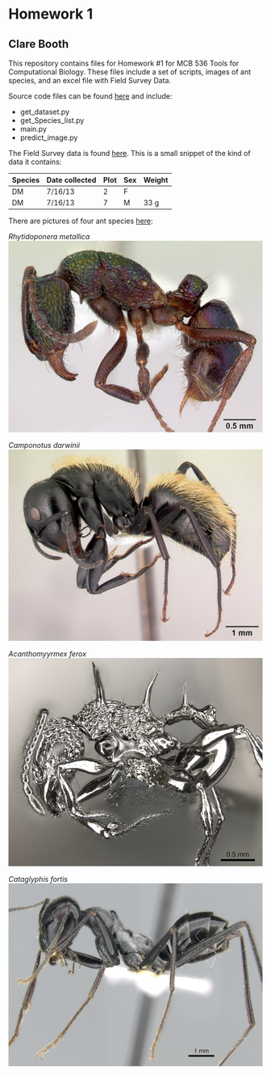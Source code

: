 # Homework 1
## Clare Booth

This repository contains files for Homework #1 for MCB 536 Tools for Computational Biology. These files include a set of scripts, images of ant species, and an excel file with Field Survey Data.

Source code files can be found [here](source_code) and include:
- get_dataset.py
- get_Species_list.py
- main.py
- predict_image.py

The Field Survey data is found [here](data/Survey_Data.xlsx). This is a small snippet of the kind of data it contains:

| Species | Date collected | Plot | Sex | Weight |
| ---- | ---- | ---- | ---- | ---- |
| DM | 7/16/13 | 2 | F | |
| DM | 7/16/13 | 7 | M | 33 g |


There are pictures of four ant species [here](images):

*Rhytidoponera metallica*
![Rhytidoponera metallica](/images/casent0172345_Rhytidoponera_metallica.jpg)

*Camponotus darwinii*
![Camponotus darwinii](images/casent0191696_Camponotus_darwinii.jpg)

*Acanthomyyrmex ferox*
![Acanthomyyrmex ferox](images/casent0901788_p_1_high_Acanthomyrmex_ferox.jpg)

*Cataglyphis fortis*
![Cataglyphis fortis](images/casent0906296_p_1_high_Cataglyphis_fortis.jpg)